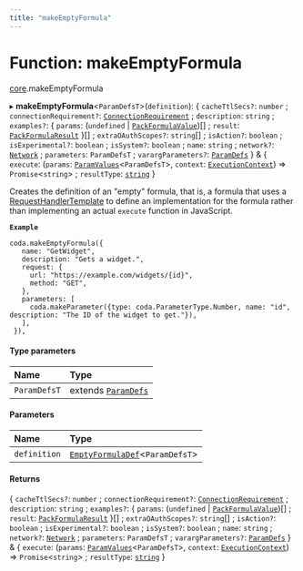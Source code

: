 ```yaml
---
title: "makeEmptyFormula"
---
```

# Function: makeEmptyFormula

[core](../modules/core.md).makeEmptyFormula

▸ **makeEmptyFormula**<`ParamDefsT`\>(`definition`): { `cacheTtlSecs?`: `number` ; `connectionRequirement?`: [`ConnectionRequirement`](../enums/core.ConnectionRequirement.md) ; `description`: `string` ; `examples?`: { `params`: (`undefined` \| [`PackFormulaValue`](../types/core.PackFormulaValue.md))[] ; `result`: [`PackFormulaResult`](../types/core.PackFormulaResult.md)  }[] ; `extraOAuthScopes?`: `string`[] ; `isAction?`: `boolean` ; `isExperimental?`: `boolean` ; `isSystem?`: `boolean` ; `name`: `string` ; `network?`: [`Network`](../interfaces/core.Network.md) ; `parameters`: `ParamDefsT` ; `varargParameters?`: [`ParamDefs`](../types/core.ParamDefs.md)  } & { `execute`: (`params`: [`ParamValues`](../types/core.ParamValues.md)<`ParamDefsT`\>, `context`: [`ExecutionContext`](../interfaces/core.ExecutionContext.md)) => `Promise`<`string`\> ; `resultType`: [`string`](../enums/core.Type.md#string)  }

Creates the definition of an "empty" formula, that is, a formula that uses a [RequestHandlerTemplate](../interfaces/core.RequestHandlerTemplate.md)
to define an implementation for the formula rather than implementing an actual `execute` function
in JavaScript.

**`Example`**
```
coda.makeEmptyFormula({
   name: "GetWidget",
   description: "Gets a widget.",
   request: {
     url: "https://example.com/widgets/{id}",
     method: "GET",
   },
   parameters: [
     coda.makeParameter({type: coda.ParameterType.Number, name: "id", description: "The ID of the widget to get."}),
   ],
 }),
```

#### Type parameters

| Name | Type |
| :------ | :------ |
| `ParamDefsT` | extends [`ParamDefs`](../types/core.ParamDefs.md) |

#### Parameters

| Name | Type |
| :------ | :------ |
| `definition` | [`EmptyFormulaDef`](../interfaces/core.EmptyFormulaDef.md)<`ParamDefsT`\> |

#### Returns

{ `cacheTtlSecs?`: `number` ; `connectionRequirement?`: [`ConnectionRequirement`](../enums/core.ConnectionRequirement.md) ; `description`: `string` ; `examples?`: { `params`: (`undefined` \| [`PackFormulaValue`](../types/core.PackFormulaValue.md))[] ; `result`: [`PackFormulaResult`](../types/core.PackFormulaResult.md)  }[] ; `extraOAuthScopes?`: `string`[] ; `isAction?`: `boolean` ; `isExperimental?`: `boolean` ; `isSystem?`: `boolean` ; `name`: `string` ; `network?`: [`Network`](../interfaces/core.Network.md) ; `parameters`: `ParamDefsT` ; `varargParameters?`: [`ParamDefs`](../types/core.ParamDefs.md)  } & { `execute`: (`params`: [`ParamValues`](../types/core.ParamValues.md)<`ParamDefsT`\>, `context`: [`ExecutionContext`](../interfaces/core.ExecutionContext.md)) => `Promise`<`string`\> ; `resultType`: [`string`](../enums/core.Type.md#string)  }

